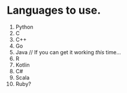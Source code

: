 # Languages to use.

1.  Python
2.  C
3.  C++
4.  Go
5.  Java     // If you can get it working *this* time...
6.  R
7.  Kotlin
8.  C#
9.  Scala
10. Ruby?
